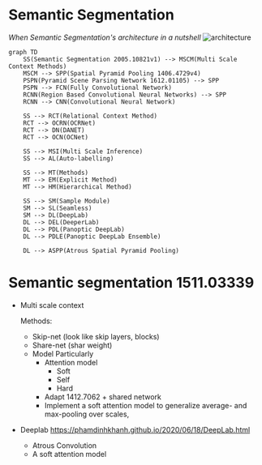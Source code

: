 # Semantic Segmentation

_When Semantic Segmentation's architecture in a nutshell_
![architecture](https://mermaid.ink/svg/eyJjb2RlIjoiXG5ncmFwaCBURFxuICAgIFNTKFNlbWFudGljIFNlZ21lbnRhdGlvbiAyMDA1LjEwODIxdjEpIC0tPiBNU0NNKE11bHRpIFNjYWxlIENvbnRleHQgTWV0aG9kcylcbiAgICBNU0NNIC0tPiBTUFAoU3BhdGlhbCBQeXJhbWlkIFBvb2xpbmcgMTQwNi40NzI5djQpXG4gICAgUFNQTihQeXJhbWlkIFNjZW5lIFBhcnNpbmcgTmV0d29yayAxNjEyLjAxMTA1KSAtLT4gU1BQXG4gICAgUFNQTiAtLT4gRkNOKEZ1bGx5IENvbnZvbHV0aW9uYWwgTmV0d29yaylcbiAgICBSQ05OKFJlZ2lvbiBCYXNlZCBDb252b2x1dGlvbmFsIE5ldXJhbCBOZXR3b3JrcykgLS0-IFNQUFxuICAgIFJDTk4gLS0-IENOTihDb252b2x1dGlvbmFsIE5ldXJhbCBOZXR3b3JrKVxuXG4gICAgU1MgLS0-IFJDVChSZWxhdGlvbmFsIENvbnRleHQgTWV0aG9kKVxuICAgIFJDVCAtLT4gT0NSTihPQ1JOZXQpXG4gICAgUkNUIC0tPiBETihEQU5FVClcbiAgICBSQ1QgLS0-IE9DTihPQ05ldClcbiAgICBcbiAgICBTUyAtLT4gTVNJKE11bHRpIFNjYWxlIEluZmVyZW5jZSlcbiAgICBTUyAtLT4gQUwoQXV0by1sYWJlbGxpbmcpXG5cbiAgICBTUyAtLT4gTVQoTWV0aG9kcylcbiAgICBNVCAtLT4gRU0oRXhwbGljaXQgTWV0aG9kKVxuICAgIE1UIC0tPiBITShIaWVyYXJjaGljYWwgTWV0aG9kKVxuXG4gICAgU1MgLS0-IFNNKFNhbXBsZSBNb2R1bGUpXG4gICAgU00gLS0-IFNMKFNlYW1sZXNzKVxuICAgIFNNIC0tPiBETChEZWVwTGFiKVxuICAgIERMIC0tPiBERUwoRGVlcGVyTGFiKVxuICAgIERMIC0tPiBQREwoUGFub3B0aWMgRGVlcExhYilcbiAgICBETCAtLT4gUERMRShQYW5vcHRpYyBEZWVwTGFiIEVuc2VtYmxlKVxuXG4gICAgREwgLS0-IEFTUFAoQXRyb3VzIFNwYXRpYWwgUHlyYW1pZCBQb29saW5nKSIsIm1lcm1haWQiOnt9LCJ1cGRhdGVFZGl0b3IiOmZhbHNlfQ)

```mermaid
graph TD
    SS(Semantic Segmentation 2005.10821v1) --> MSCM(Multi Scale Context Methods)
    MSCM --> SPP(Spatial Pyramid Pooling 1406.4729v4)
    PSPN(Pyramid Scene Parsing Network 1612.01105) --> SPP
    PSPN --> FCN(Fully Convolutional Network)
    RCNN(Region Based Convolutional Neural Networks) --> SPP
    RCNN --> CNN(Convolutional Neural Network)

    SS --> RCT(Relational Context Method)
    RCT --> OCRN(OCRNet)
    RCT --> DN(DANET)
    RCT --> OCN(OCNet)
    
    SS --> MSI(Multi Scale Inference)
    SS --> AL(Auto-labelling)

    SS --> MT(Methods)
    MT --> EM(Explicit Method)
    MT --> HM(Hierarchical Method)

    SS --> SM(Sample Module)
    SM --> SL(Seamless)
    SM --> DL(DeepLab)
    DL --> DEL(DeeperLab)
    DL --> PDL(Panoptic DeepLab)
    DL --> PDLE(Panoptic DeepLab Ensemble)

    DL --> ASPP(Atrous Spatial Pyramid Pooling)
```

# Semantic segmentation 1511.03339

- Multi scale context

    Methods:

    - Skip-net (look like skip layers, blocks)
    - Share-net (shar weight)
    - Model Particularly
        - Attention model
            - Soft
            - Self
            - Hard
        - Adapt 1412.7062 + shared network
        - Implement a soft attention model to generalize average- and max-pooling over scales,
- Deeplab https://phamdinhkhanh.github.io/2020/06/18/DeepLab.html
    - Atrous Convolution
    - A soft attention model
